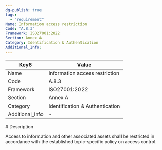 ```yaml
---
dg-publish: true
tags:
  - "requirement"
Name: Information access restriction
Code: "A.8.3"
Framework: ISO27001:2022
Section: Annex A
Category: Identification & Authentication
Additional_Info: 
---
```


<div><table class="dataview table-view-table"><thead class="table-view-thead"><tr class="table-view-tr-header"><th class="table-view-th"><span>Key</span><span class="dataview small-text">6</span></th><th class="table-view-th"><span>Value</span></th></tr></thead><tbody class="table-view-tbody"><tr><td><span>Name</span></td><td><span>Information access restriction</span></td></tr><tr><td><span>Code</span></td><td><span>A.8.3</span></td></tr><tr><td><span>Framework</span></td><td><span>ISO27001:2022</span></td></tr><tr><td><span>Section</span></td><td><span>Annex A</span></td></tr><tr><td><span>Category</span></td><td><span>Identification &amp; Authentication</span></td></tr><tr><td><span>Additional_Info</span></td><td><span>-</span></td></tr></tbody></table></div>
# Description

Access to information and other associated assets shall be restricted in accordance with the established topic-specific policy on access control.
